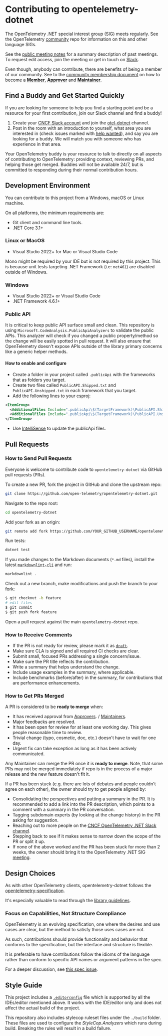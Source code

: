 # Contributing to opentelemetry-dotnet

The OpenTelemetry .NET special interest group (SIG) meets regularly. See the
OpenTelemetry [community](https://github.com/open-telemetry/community#net-sdk)
repo for information on this and other language SIGs.

See the [public meeting
notes](https://docs.google.com/document/d/1yjjD6aBcLxlRazYrawukDgrhZMObwHARJbB9glWdHj8/edit?usp=sharing)
for a summary description of past meetings. To request edit access, join the
meeting or get in touch on
[Slack](https://cloud-native.slack.com/archives/C01N3BC2W7Q).

Even though, anybody can contribute, there are benefits of being a member of our
community. See to the [community membership
document](https://github.com/open-telemetry/community/blob/main/community-membership.md)
on how to become a
[**Member**](https://github.com/open-telemetry/community/blob/main/community-membership.md#member),
[**Approver**](https://github.com/open-telemetry/community/blob/main/community-membership.md#approver)
and
[**Maintainer**](https://github.com/open-telemetry/community/blob/main/community-membership.md#maintainer).

## Find a Buddy and Get Started Quickly

If you are looking for someone to help you find a starting point and be a
resource for your first contribution, join our Slack channel and find a buddy!

1. Create your [CNCF Slack account](http://slack.cncf.io/) and join the
   [otel-dotnet](https://cloud-native.slack.com/archives/C01N3BC2W7Q) channel.
2. Post in the room with an introduction to yourself, what area you are
   interested in (check issues marked with [help
   wanted](https://github.com/open-telemetry/opentelemetry-dotnet/labels/help%20wanted)),
   and say you are looking for a buddy. We will match you with someone who has
   experience in that area.

Your OpenTelemetry buddy is your resource to talk to directly on all aspects of
contributing to OpenTelemetry: providing context, reviewing PRs, and helping
those get merged. Buddies will not be available 24/7, but is committed to
responding during their normal contribution hours.

## Development Environment

You can contribute to this project from a Windows, macOS or Linux machine.

On all platforms, the minimum requirements are:

* Git client and command line tools.
* .NET Core 3.1+

### Linux or MacOS

* Visual Studio 2022+ for Mac or Visual Studio Code

Mono might be required by your IDE but is not required by this project. This is
because unit tests targeting .NET Framework (i.e: `net461`) are disabled outside
of Windows.

### Windows

* Visual Studio 2022+ or Visual Studio Code
* .NET Framework 4.6.1+

### Public API

It is critical to keep public API surface small and clean. This repository is
using `Microsoft.CodeAnalysis.PublicApiAnalyzers` to validate the public APIs.
This analyzer will check if you changed a public property/method so the change
will be easily spotted in pull request. It will also ensure that OpenTelemetry
doesn't expose APIs outside of the library primary concerns like a generic
helper methods.

#### How to enable and configure

* Create a folder in your project called `.publicApi` with the frameworks that
  as folders you target.
* Create two files called `PublicAPI.Shipped.txt` and `PublicAPI.Unshipped.txt`
   in each framework that you target.
* Add the following lines to your csproj:

<!-- markdownlint-disable MD013 -->
```xml
<ItemGroup>
  <AdditionalFiles Include=".publicApi\$(TargetFramework)\PublicAPI.Shipped.txt" />
  <AdditionalFiles Include=".publicApi\$(TargetFramework)\PublicAPI.Unshipped.txt" />
</ItemGroup>
```
<!-- markdownlint-enable MD013 -->

* Use
   [IntelliSense](https://docs.microsoft.com/visualstudio/ide/using-intellisense)
   to update the publicApi files.

## Pull Requests

### How to Send Pull Requests

Everyone is welcome to contribute code to `opentelemetry-dotnet` via GitHub pull
requests (PRs).

To create a new PR, fork the project in GitHub and clone the upstream repo:

```sh
git clone https://github.com/open-telemetry/opentelemetry-dotnet.git
```

Navigate to the repo root:

```sh
cd opentelemetry-dotnet
```

Add your fork as an origin:

```sh
git remote add fork https://github.com/YOUR_GITHUB_USERNAME/opentelemetry-dotnet.git
```

Run tests:

```sh
dotnet test
```

If you made changes to the Markdown documents (`*.md` files), install the latest
[`markdownlint-cli`](https://github.com/igorshubovych/markdownlint-cli) and run:

```sh
markdownlint .
```

Check out a new branch, make modifications and push the branch to your fork:

```sh
$ git checkout -b feature
# edit files
$ git commit
$ git push fork feature
```

Open a pull request against the main `opentelemetry-dotnet` repo.

### How to Receive Comments

* If the PR is not ready for review, please mark it as
  [`draft`](https://github.blog/2019-02-14-introducing-draft-pull-requests/).
* Make sure CLA is signed and all required CI checks are clear.
* Submit small, focused PRs addressing a single
  concern/issue.
* Make sure the PR title reflects the contribution.
* Write a summary that helps understand the change.
* Include usage examples in the summary, where applicable.
* Include benchmarks (before/after) in the summary, for contributions that are
  performance enhancements.

### How to Get PRs Merged

A PR is considered to be **ready to merge** when:

* It has received approval from
  [Approvers](https://github.com/open-telemetry/community/blob/main/community-membership.md#approver).
  /
  [Maintainers](https://github.com/open-telemetry/community/blob/main/community-membership.md#maintainer).
* Major feedbacks are resolved.
* It has been open for review for at least one working day. This gives people
  reasonable time to review.
* Trivial change (typo, cosmetic, doc, etc.) doesn't have to wait for one day.
* Urgent fix can take exception as long as it has been actively communicated.

Any Maintainer can merge the PR once it is **ready to merge**. Note, that some
PRs may not be merged immediately if repo is in the process of a major release
and the new feature doesn't fit it.

If a PR has been stuck (e.g. there are lots of debates and people couldn't agree
on each other), the owner should try to get people aligned by:

* Consolidating the perspectives and putting a summary in the PR. It is
  recommended to add a link into the PR description, which points to a comment
  with a summary in the PR conversation.
* Tagging subdomain experts (by looking at the change history) in the PR asking
  for suggestion.
* Reaching out to more people on the [CNCF OpenTelemetry .NET Slack
  channel](https://cloud-native.slack.com/archives/C01N3BC2W7Q).
* Stepping back to see if it makes sense to narrow down the scope of the PR or
  split it up.
* If none of the above worked and the PR has been stuck for more than 2 weeks,
  the owner should bring it to the OpenTelemetry .NET SIG
  [meeting](README.md#contributing).

## Design Choices

As with other OpenTelemetry clients, opentelemetry-dotnet follows the
[opentelemetry-specification](https://github.com/open-telemetry/opentelemetry-specification).

It's especially valuable to read through the [library
guidelines](https://github.com/open-telemetry/opentelemetry-specification/blob/main/specification/library-guidelines.md).

### Focus on Capabilities, Not Structure Compliance

OpenTelemetry is an evolving specification, one where the desires and use cases
are clear, but the method to satisfy those uses cases are not.

As such, contributions should provide functionality and behavior that conforms
to the specification, but the interface and structure is flexible.

It is preferable to have contributions follow the idioms of the language rather
than conform to specific API names or argument patterns in the spec.

For a deeper discussion, see [this spec
issue](https://github.com/open-telemetry/opentelemetry-specification/issues/165).

## Style Guide

This project includes a [`.editorconfig`](./.editorconfig) file which is
supported by all the IDEs/editor mentioned above. It works with the IDE/editor
only and does not affect the actual build of the project.

This repository also includes stylecop ruleset files under the `./build` folder.
These files are used to configure the _StyleCop.Analyzers_ which runs during
build. Breaking the rules will result in a build failure.
